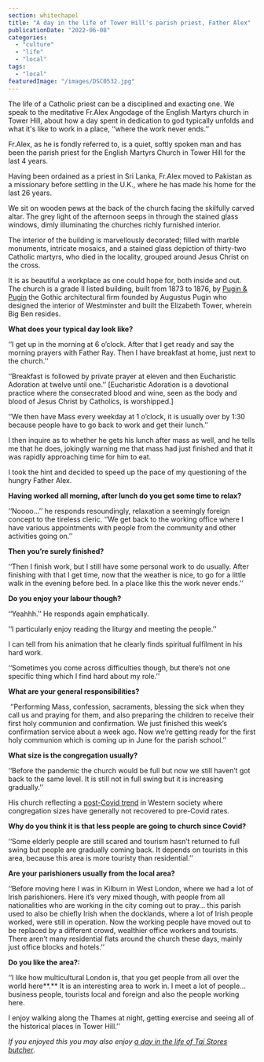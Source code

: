 ```yaml
---
section: whitechapel
title: "A day in the life of Tower Hill's parish priest, Father Alex"
publicationDate: "2022-06-08"
categories: 
  - "culture"
  - "life"
  - "local"
tags: 
  - "local"
featuredImage: "/images/DSC0532.jpg"
---
```


The life of a Catholic priest can be a disciplined and exacting one. We speak to the meditative Fr.Alex Angodage of the English Martyrs church in Tower Hill, about how a day spent in dedication to god typically unfolds and what it's like to work in a place, ‘‘where the work never ends.’’

Fr.Alex, as he is fondly referred to, is a quiet, softly spoken man and has been the parish priest for the English Martyrs Church in Tower Hill for the last 4 years.

Having been ordained as a priest in Sri Lanka, Fr.Alex moved to Pakistan as a missionary before settling in the U.K., where he has made his home for the last 26 years. 

We sit on wooden pews at the back of the church facing the skilfully carved altar. The grey light of the afternoon seeps in through the stained glass windows, dimly illuminating the churches richly furnished interior.

The interior of the building is marvellously decorated; filled with marble monuments, intricate mosaics, and a stained glass depiction of thirty-two Catholic martyrs, who died in the locality, grouped around Jesus Christ on the cross.

It is as beautiful a workplace as one could hope for, both inside and out. The church is a grade II listed building, built from 1873 to 1876, by [Pugin & Pugin](https://en.wikipedia.org/wiki/Pugin_%26_Pugin) the Gothic architectural firm founded by Augustus Pugin who designed the interior of Westminster and built the Elizabeth Tower, wherein Big Ben resides.

**What does your typical day look like?**

‘’I get up in the morning at 6 o’clock. After that I get ready and say the morning prayers with Father Ray. Then I have breakfast at home, just next to the church.’’

‘’Breakfast is followed by private prayer at eleven and then Eucharistic Adoration at twelve until one.’’ \[Eucharistic Adoration is a devotional practice where the consecrated blood and wine, seen as the body and blood of Jesus Christ by Catholics, is worshipped.\] 

‘’We then have Mass every weekday at 1 o’clock, it is usually over by 1:30 because people have to go back to work and get their lunch.’’

I then inquire as to whether he gets his lunch after mass as well, and he tells me that he does, jokingly warning me that mass had just finished and that it was rapidly approaching time for him to eat. 

I took the hint and decided to speed up the pace of my questioning of the hungry Father Alex.

**Having worked all morning, after lunch do you get some time to relax?**

‘‘Noooo…’’ he responds resoundingly, relaxation a seemingly foreign concept to the tireless cleric. ‘’We get back to the working office where I have various appointments with people from the community and other activities going on.’’

**Then you’re surely finished?**

‘‘Then I finish work, but I still have some personal work to do usually. After finishing with that I get time, now that the weather is nice, to go for a little walk in the evening before bed. In a place like this the work never ends.’’

**Do you enjoy your labour though?**

‘‘Yeahhh.’’ He responds again emphatically. 

‘‘I particularly enjoy reading the liturgy and meeting the people.’’

I can tell from his animation that he clearly finds spiritual fulfilment in his hard work.

‘‘Sometimes you come across difficulties though, but there’s not one specific thing which I find hard about my role.’’

**What are your general responsibilities?**

 ‘’Performing Mass, confession, sacraments, blessing the sick when they call us and praying for them, and also preparing the children to receive their first holy communion and confirmation. We just finished this week’s confirmation service about a week ago. Now we’re getting ready for the first holy communion which is coming up in June for the parish school.’’

**What size is the congregation usually?**

‘‘Before the pandemic the church would be full but now we still haven’t got back to the same level. It is still not in full swing but it is increasing gradually.’’

His church reflecting a [post-Covid trend](https://ifstudies.org/blog/the-decline-in-church-attendance-in-covid-america) in Western society where congregation sizes have generally not recovered to pre-Covid rates.

**Why do you think it is that less people are going to church since Covid?**

‘‘Some elderly people are still scared and tourism hasn’t returned to full swing but people are gradually coming back. It depends on tourists in this area, because this area is more touristy than residential.’’

**Are your parishioners usually from the local area?**

‘‘Before moving here I was in Kilburn in West London, where we had a lot of Irish parishioners. Here it’s very mixed though, with people from all nationalities who are working in the city coming out to pray… this parish used to also be chiefly Irish when the docklands, where a lot of Irish people worked, were still in operation. Now the working people have moved out to be replaced by a different crowd, wealthier office workers and tourists. There aren’t many residential flats around the church these days, mainly just office blocks and hotels.’’

**Do you like the area?:**

‘’I like how multicultural London is, that you get people from all over the world here**.** It is an interesting area to work in. I meet a lot of people… business people, tourists local and foreign and also the people working here.

I enjoy walking along the Thames at night, getting exercise and seeing all of the historical places in Tower Hill.’’

_If you enjoyed this you may also enjoy [a day in the life of Taj Stores butcher](https://whitechapellondon.co.uk/day-in-the-life-taj-stores/)_.
